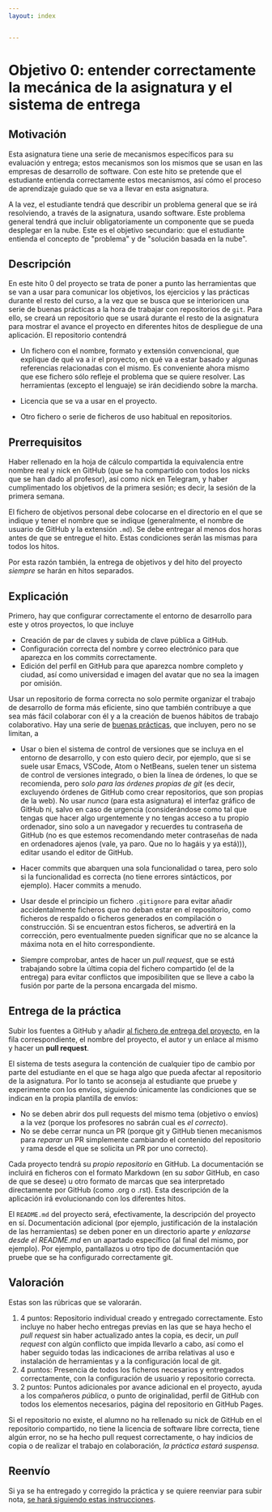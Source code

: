```yaml
---
layout: index


---
```

# Objetivo 0: entender correctamente la mecánica de la asignatura y el sistema de entrega

## Motivación

Esta asignatura tiene una serie de mecanismos específicos para su evaluación y entrega; estos mecanismos son los mismos que se usan en las empresas de desarrollo de software. Con este hito se pretende que el estudiante entienda correctamente estos mecanismos, así cómo el proceso de aprendizaje guiado que se va a llevar en esta asignatura.

A la vez, el estudiante tendrá que describir un problema general que se irá resolviendo, a través de la asignatura, usando software. Este problema general tendrá que incluir obligatoriamente un componente que se pueda desplegar en la nube. Este es el objetivo secundario: que el estudiante entienda el concepto de "problema" y de "solución basada en la nube".

## Descripción

En este hito 0 del proyecto se trata de poner a punto las herramientas
que se van a usar para comunicar los objetivos, los ejercicios y las
prácticas durante el resto del curso, a la vez que se busca que se
interioricen una serie de buenas prácticas a la hora de trabajar con
repositorios de `git`. Para ello, se creará un repositorio que se
usará durante el resto de la asignatura para mostrar el avance el
proyecto en diferentes hitos de despliegue de una aplicación. El
repositorio contendrá

* Un fichero con el nombre, formato y extensión convencional, que
  explique de qué va a ir el proyecto, en qué va a estar
  basado y algunas referencias relacionadas con el mismo. Es
  conveniente ahora mismo que ese fichero sólo refleje el problema
  que se quiere resolver. Las herramientas (excepto el lenguaje) se
  irán decidiendo sobre la marcha.

* Licencia que se va a usar en el proyecto.

* Otro fichero o serie de ficheros de uso habitual en repositorios.

## Prerrequisitos

Haber rellenado en la hoja de cálculo compartida la equivalencia entre nombre
real y nick en GitHub (que se ha compartido con todos los nicks que se han dado
al profesor), así como nick en Telegram, y haber cumplimentado los objetivos de
la primera sesión; es decir, la sesión de la primera semana.

El fichero de objetivos personal debe colocarse en el directorio en el
que se indique y tener el nombre que se indique (generalmente, el
nombre de usuario de GitHub y la extensión `.md`). Se debe entregar al
menos dos horas antes de que se entregue el hito. Estas condiciones
serán las mismas para todos los hitos.

Por esta razón también, la entrega de objetivos y del hito del
proyecto *siempre* se harán en hitos separados.

## Explicación

Primero, hay que configurar correctamente el entorno de desarrollo para este y
otros proyectos, lo que incluye

* Creación de par de claves y subida de clave pública a GitHub.
* Configuración correcta del nombre y correo electrónico para que
  aparezca en los commits correctamente.
* Edición del perfil en GitHub para que aparezca nombre completo y ciudad, así
  como universidad e imagen del avatar que no sea la imagen por omisión.

Usar un repositorio de forma correcta no solo permite organizar el
trabajo de desarrollo de forma más eficiente, sino que también contribuye a que sea
más fácil colaborar con él y a la creación de buenos hábitos de trabajo
colaborativo. Hay una serie de
[buenas prácticas](https://www.git-tower.com/learn/git/ebook/en/command-line/appendix/best-practices),
que incluyen, pero no se limitan, a

* Usar o bien el sistema de control de versiones que se incluya en el entorno
  de desarrollo, y con esto quiero decir, por ejemplo, que si se suele usar
  Emacs, VSCode, Atom o NetBeans, suelen tener un sistema de control de
  versiones integrado, o bien la línea de órdenes, lo que se recomienda, pero
  *solo para las órdenes propias de git* (es decir, excluyendo órdenes de
  GitHub como crear repositorios, que son propias de la web). No usar *nunca*
  (para esta asignatura) el interfaz gráfico de GitHub ni, salvo en caso de
  urgencia (considerándose como tal que tengas que hacer algo urgentemente y no
  tengas acceso a tu propio ordenador, sino solo a un navegador y recuerdes tu
  contraseña de GitHub (no es que estemos recomendando meter contraseñas de
  nada en ordenadores ajenos (vale, ya paro. Que no lo hagáis y ya está))),
  editar usando el editor de GitHub.

* Hacer commits que abarquen una sola funcionalidad o tarea, pero solo
  si la funcionalidad es correcta (no tiene errores sintácticos, por
  ejemplo). Hacer commits a menudo.

* Usar desde el principio un fichero `.gitignore` para evitar añadir
  accidentalmente ficheros que no deban estar en el repositorio, como ficheros
  de respaldo o ficheros generados en compilación o construcción. Si se
  encuentran estos ficheros, se advertirá en la corrección, pero eventualmente
  pueden significar que no se alcance la máxima nota en el hito
  correspondiente.

* Siempre comprobar, antes de hacer un *pull request*, que se está trabajando
  sobre la última copia del fichero compartido (el de la entrega) para evitar
  conflictos que imposibiliten que se lleve a cabo la fusión por parte de la
  persona encargada del mismo.

## Entrega de la práctica

Subir los fuentes a GitHub y añadir
[al fichero de entrega del proyecto](https://github.com/JJ/IV-20-21/blob/master/proyectos/hito-0.md),
en la fila correspondiente, el nombre del proyecto, el autor y un enlace al
mismo y hacer un **pull request**.

El sistema de tests asegura la contención de cualquier tipo de cambio
por parte del estudiante en el que se haga algo que pueda afectar al
repositorio de la asignatura. Por lo tanto se aconseja al estudiante
que pruebe y experimente con los envíos, siguiendo únicamente las
condiciones que se indican en la propia plantilla de envíos:

* No se deben abrir dos pull requests del mismo tema (objetivo o
  envíos) a la vez (porque los profesores no sabrán cual es *el
  correcto*).
* No se debe cerrar nunca un PR (porque git y GitHub tienen mecanismos
  para *reparar* un PR simplemente cambiando el contenido del
  repositorio y rama desde el que se solicita un PR por uno correcto).

Cada proyecto tendrá su *propio repositorio* en GitHub. La documentación se
incluirá en ficheros con el formato Markdown (en su *sabor* GitHub, en caso de
que se desee) u otro formato de marcas que sea interpretado directamente por
GitHub (como .org o .rst). Esta descripción de la aplicación irá evolucionando
con los diferentes hitos.

El `README.md` del proyecto será, efectivamente, la descripción del
proyecto en sí. Documentación adicional (por ejemplo, justificación de
la instalación de las herramientas) se deben poner en un directorio
aparte *y enlazarse desde el README.md* en un apartado específico (al
final del mismo, por ejemplo). Por ejemplo, pantallazos u otro tipo de
documentación que pruebe que se ha configurado correctamente git.

## Valoración

Estas son las rúbricas que se valorarán.

1. 4 puntos: Repositorio individual creado y entregado correctamente. Esto
   incluye no haber hecho entregas previas en las que se haya hecho el *pull
   request* sin haber actualizado antes la copia, es decir, un *pull request*
   con algún conflicto que impida llevarlo a cabo, así como el haber seguido
   todas las indicaciones de arriba relativas al uso e instalación de
   herramientas y a la configuración local de git.
2. 4 puntos: Presencia de todos los ficheros necesarios y entregados
   correctamente, con la configuración de usuario y repositorio correcta.
3. 2 puntos: Puntos adicionales por avance adicional en el proyecto, ayuda a
   los compañeros *pública*, o punto de originalidad, perfil de GitHub con
   todos los elementos necesarios, página del repositorio en GitHub Pages.

Si el repositorio no existe, el alumno no ha rellenado su nick de GitHub en el
repositorio compartido, no tiene la licencia de software libre correcta, tiene
algún error, no se ha hecho pull request correctamente, o hay indicios de copia
o de realizar el trabajo en colaboración, *la práctica estará suspensa*.

## Reenvío

Si ya se ha entregado y corregido la práctica y se quiere reenviar
para subir nota, [se hará siguiendo estas instrucciones](Reenvios).
